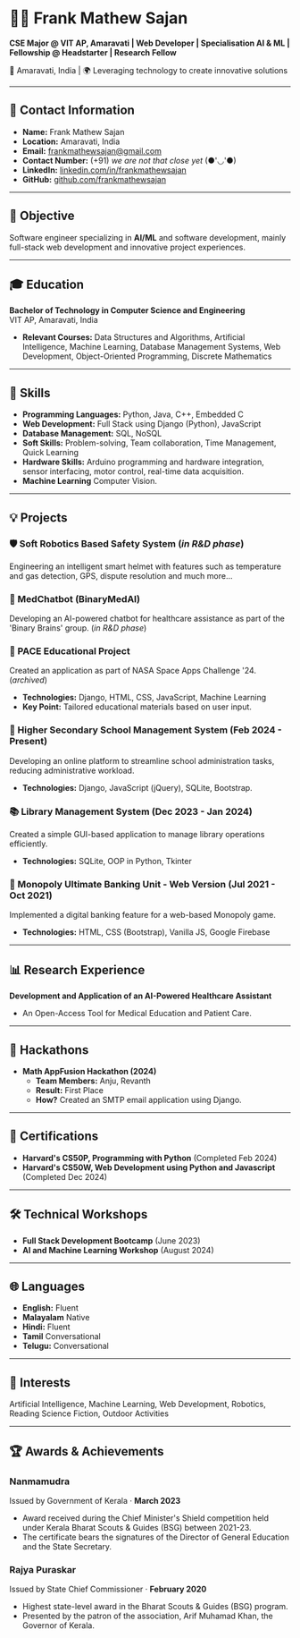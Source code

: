 # 👨‍💻 Frank Mathew Sajan

**CSE Major @ VIT AP, Amaravati | Web Developer | Specialisation AI & ML | Fellowship @ Headstarter | Research Fellow**

📍 Amaravati, India | 🌍 Leveraging technology to create innovative solutions

---

## 📧 Contact Information

- **Name:** Frank Mathew Sajan  
- **Location:** Amaravati, India
- **Email:** [frankmathewsajan@gmail.com](mailto:frankmathewsajan@gmail.com)  
- **Contact Number:** (+91) _we are not that close yet_ (●'◡'●)
- **LinkedIn:** [linkedin.com/in/frankmathewsajan](https://linkedin.com/in/frankmathewsajan)  
- **GitHub:** [github.com/frankmathewsajan](https://github.com/frankmathewsajan)  

---

## 🎯 Objective

Software engineer specializing in **AI/ML** and software development, mainly full-stack web development and innovative project experiences.

---

## 🎓 Education

**Bachelor of Technology in Computer Science and Engineering**  
VIT AP, Amaravati, India  
- **Relevant Courses:** Data Structures and Algorithms, Artificial Intelligence, Machine Learning, Database Management Systems, Web Development, Object-Oriented Programming, Discrete Mathematics
---

## 🌟 Skills

- **Programming Languages:** Python, Java, C++, Embedded C  
- **Web Development:** Full Stack using Django (Python), JavaScript  
- **Database Management:** SQL, NoSQL  
- **Soft Skills:** Problem-solving, Team collaboration, Time Management, Quick Learning
- **Hardware Skills:** Arduino programming and hardware integration, sensor interfacing, motor control, real-time data acquisition.
- **Machine Learning** Computer Vision.

---

## 💡 Projects

### 🛡️ Soft Robotics Based Safety System  (_in R&D phase_)
Engineering an intelligent smart helmet with features such as temperature and gas detection, GPS, dispute resolution and much more...

### 🤖 MedChatbot (BinaryMedAI)  
Developing an AI-powered chatbot for healthcare assistance as part of the 'Binary Brains' group. (_in R&D phase_)

### 📝 PACE Educational Project  
Created an application as part of NASA Space Apps Challenge '24. (_archived_)
- **Technologies:** Django, HTML, CSS, JavaScript, Machine Learning
- **Key Point:** Tailored educational materials based on user input.  

### 🔧 Higher Secondary School Management System (Feb 2024 - Present)  
Developing an online platform to streamline school administration tasks, reducing administrative workload.  
- **Technologies:** Django, JavaScript (jQuery), SQLite, Bootstrap.

### 📚 Library Management System (Dec 2023 - Jan 2024)  
Created a simple GUI-based application to manage library operations efficiently.  
- **Technologies:** SQLite, OOP in Python, Tkinter

### 🏦 Monopoly Ultimate Banking Unit - Web Version (Jul 2021 - Oct 2021)  
Implemented a digital banking feature for a web-based Monopoly game.  
- **Technologies:** HTML, CSS (Bootstrap), Vanilla JS, Google Firebase


---

## 📊 Research Experience

**Development and Application of an AI-Powered Healthcare Assistant**  
- An Open-Access Tool for Medical Education and Patient Care.

---

## 🏅 Hackathons

- **Math AppFusion Hackathon (2024)**  
  - **Team Members:** Anju, Revanth  
  - **Result:** First Place
  - **How?** Created an SMTP email application using Django.

---

## 🌱 Certifications

- **Harvard's CS50P, Programming with Python** (Completed Feb 2024)  
- **Harvard's CS50W, Web Development using Python and Javascript** (Completed Dec 2024)

---

## 🛠️ Technical Workshops

- **Full Stack Development Bootcamp** (June 2023)  
- **AI and Machine Learning Workshop** (August 2024)

---

## 🌐 Languages

- **English:** Fluent
- **Malayalam** Native
- **Hindi:** Fluent
- **Tamil** Conversational  
- **Telugu:** Conversational

---


## 🌱 Interests

Artificial Intelligence, Machine Learning, Web Development, Robotics, Reading Science Fiction, Outdoor Activities

---

## 🏆 Awards & Achievements

### Nanmamudra  
Issued by Government of Kerala · **March 2023**
- Award received during the Chief Minister's Shield competition held under Kerala Bharat Scouts & Guides (BSG) between 2021-23.
- The certificate bears the signatures of the Director of General Education and the State Secretary.

### Rajya Puraskar  
Issued by State Chief Commissioner · **February 2020** 
- Highest state-level award in the Bharat Scouts & Guides (BSG) program.
- Presented by the patron of the association, Arif Muhamad Khan, the Governor of Kerala.


